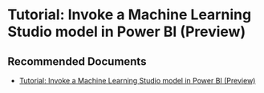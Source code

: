   <properties
	pageTitle="ai insights - using azure ml models"
	description="ai insights - using azure ml models"
	service="microsoft.PowerBIDedicated"
	resource="capacities"
	authors="pjfreitas"
	ms.author="pfreitas"	
	displayOrder="260"
	selfHelpType="generic"
	supportTopicIds="32633797"
	productPesIds="16334"
	cloudEnvironments="public, MoonCake, fairfax" 
	articleId="557afdbf-5310-9dfb-d0ff-6470f353a737"
/>

# Tutorial: Invoke a Machine Learning Studio model in Power BI (Preview)

## **Recommended Documents**

* [Tutorial: Invoke a Machine Learning Studio model in Power BI (Preview)](https://docs.microsoft.com/power-bi/service-tutorial-invoke-machine-learning-model)
